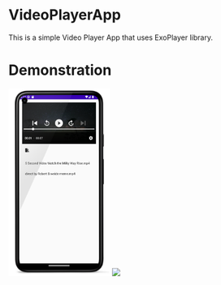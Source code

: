 # VideoPlayerApp
This is a simple Video Player App that uses ExoPlayer library.

# Demonstration
<img src="REAMMEImages/screen1.png" width="200"> <img src="REAMMEImages/videodemonstration.gif" width="190">
